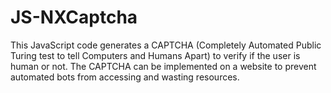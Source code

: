 # JS-NXCaptcha
This JavaScript code generates a CAPTCHA (Completely Automated Public Turing test to tell Computers and Humans Apart) to verify if the user is human or not. The CAPTCHA can be implemented on a website to prevent automated bots from accessing and wasting resources.

